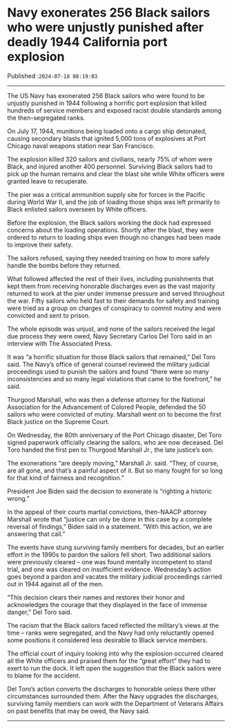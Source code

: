 # Navy exonerates 256 Black sailors who were unjustly punished after deadly 1944 California port explosion

Published :`2024-07-18 08:19:03`

---

The US Navy has exonerated 256 Black sailors who were found to be unjustly punished in 1944 following a horrific port explosion that killed hundreds of service members and exposed racist double standards among the then-segregated ranks.

On July 17, 1944, munitions being loaded onto a cargo ship detonated, causing secondary blasts that ignited 5,000 tons of explosives at Port Chicago naval weapons station near San Francisco.

The explosion killed 320 sailors and civilians, nearly 75% of whom were Black, and injured another 400 personnel. Surviving Black sailors had to pick up the human remains and clear the blast site while White officers were granted leave to recuperate.

The pier was a critical ammunition supply site for forces in the Pacific during World War II, and the job of loading those ships was left primarily to Black enlisted sailors overseen by White officers.

Before the explosion, the Black sailors working the dock had expressed concerns about the loading operations. Shortly after the blast, they were ordered to return to loading ships even though no changes had been made to improve their safety.

The sailors refused, saying they needed training on how to more safely handle the bombs before they returned.

What followed affected the rest of their lives, including punishments that kept them from receiving honorable discharges even as the vast majority returned to work at the pier under immense pressure and served throughout the war. Fifty sailors who held fast to their demands for safety and training were tried as a group on charges of conspiracy to commit mutiny and were convicted and sent to prison.

The whole episode was unjust, and none of the sailors received the legal due process they were owed, Navy Secretary Carlos Del Toro said in an interview with The Associated Press.

It was “a horrific situation for those Black sailors that remained,” Del Toro said. The Navy’s office of general counsel reviewed the military judicial proceedings used to punish the sailors and found “there were so many inconsistencies and so many legal violations that came to the forefront,” he said.

Thurgood Marshall, who was then a defense attorney for the National Association for the Advancement of Colored People, defended the 50 sailors who were convicted of mutiny. Marshall went on to become the first Black justice on the Supreme Court.

On Wednesday, the 80th anniversary of the Port Chicago disaster, Del Toro signed paperwork officially clearing the sailors, who are now deceased. Del Toro handed the first pen to Thurgood Marshall Jr., the late justice’s son.

The exonerations “are deeply moving,” Marshall Jr. said. “They, of course, are all gone, and that’s a painful aspect of it. But so many fought for so long for that kind of fairness and recognition.”

President Joe Biden said the decision to exonerate is “righting a historic wrong.”

In the appeal of their courts martial convictions, then-NAACP attorney Marshall wrote that “justice can only be done in this case by a complete reversal of findings,” Biden said in a statement. “With this action, we are answering that call.”

The events have stung surviving family members for decades, but an earlier effort in the 1990s to pardon the sailors fell short. Two additional sailors were previously cleared – one was found mentally incompetent to stand trial, and one was cleared on insufficient evidence. Wednesday’s action goes beyond a pardon and vacates the military judicial proceedings carried out in 1944 against all of the men.

“This decision clears their names and restores their honor and acknowledges the courage that they displayed in the face of immense danger,” Del Toro said.

The racism that the Black sailors faced reflected the military’s views at the time – ranks were segregated, and the Navy had only reluctantly opened some positions it considered less desirable to Black service members.

The official court of inquiry looking into why the explosion occurred cleared all the White officers and praised them for the “great effort” they had to exert to run the dock. It left open the suggestion that the Black sailors were to blame for the accident.

Del Toro’s action converts the discharges to honorable unless there other circumstances surrounded them. After the Navy upgrades the discharges, surviving family members can work with the Department of Veterans Affairs on past benefits that may be owed, the Navy said.

---

